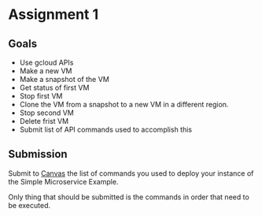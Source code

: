# Assignment 1

## Goals

* Use gcloud APIs
* Make a new VM
* Make a snapshot of the VM
* Get status of first VM
* Stop first VM
* Clone the VM from a snapshot to a new VM in a different region.
* Stop second VM
* Delete frist VM
* Submit list of API commands used to accomplish this

## Submission

Submit to [Canvas](https://canvas.csuchico.edu) the list of commands you used to deploy your instance of the Simple Microservice Example.

Only thing that should be submitted is the commands in order that need to be executed.
